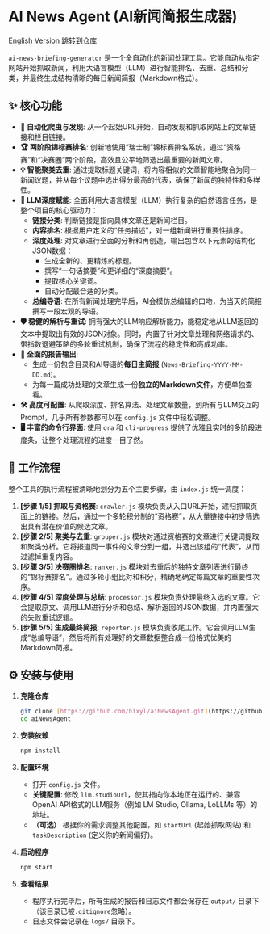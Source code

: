 # AI News Agent (AI新闻简报生成器)

[English Version](./README.en.md)
[跳转到仓库](https://github.com/hixyl/aiNewsAgent/)

`ai-news-briefing-generator` 是一个全自动化的新闻处理工具。它能自动从指定网站开始抓取新闻，利用大语言模型（LLM）进行智能排名、去重、总结和分类，并最终生成结构清晰的每日新闻简报（Markdown格式）。

## ✨ 核心功能

- **🤖 自动化爬虫与发现**: 从一个起始URL开始，自动发现和抓取网站上的文章链接和栏目链接。
- **🏆 两阶段锦标赛排名**: 创新地使用“瑞士制”锦标赛排名系统，通过“资格赛”和“决赛圈”两个阶段，高效且公平地筛选出最重要的新闻文章。
- **💡 智能聚类去重**: 通过提取标题关键词，将内容相似的文章智能地聚合为同一新闻议题，并从每个议题中选出得分最高的代表，确保了新闻的独特性和多样性。
- **🧠 LLM深度赋能**: 全面利用大语言模型（LLM）执行复杂的自然语言任务，是整个项目的核心驱动力：
    - **链接分类**: 判断链接是指向具体文章还是新闻栏目。
    - **内容排名**: 根据用户定义的“任务描述”，对一组新闻进行重要性排序。
    - **深度处理**: 对文章进行全面的分析和再创造，输出包含以下元素的结构化JSON数据：
        - 生成全新的、更精炼的标题。
        - 撰写“一句话摘要”和更详细的“深度摘要”。
        - 提取核心关键词。
        - 自动分配最合适的分类。
    - **总编导语**: 在所有新闻处理完毕后，AI会模仿总编辑的口吻，为当天的简报撰写一段宏观的导语。
- **🛡️ 稳健的解析与重试**: 拥有强大的LLM响应解析能力，能稳定地从LLM返回的文本中提取出有效的JSON对象。同时，内置了针对文章处理和网络请求的、带指数退避策略的多轮重试机制，确保了流程的稳定性和高成功率。
- **📄 全面的报告输出**:
    - 生成一份包含目录和AI导语的**每日主简报** (`News-Briefing-YYYY-MM-DD.md`)。
    - 为每一篇成功处理的文章生成一份**独立的Markdown文件**，方便单独查看。
- **🛠️ 高度可配置**: 从爬取深度、排名算法、处理文章数量，到所有与LLM交互的Prompt，几乎所有参数都可以在 `config.js` 文件中轻松调整。
- **🖥️ 丰富的命令行界面**: 使用 `ora` 和 `cli-progress` 提供了优雅且实时的多阶段进度条，让整个处理流程的进度一目了然。

## 🚀 工作流程

整个工具的执行流程被清晰地划分为五个主要步骤，由 `index.js` 统一调度：

1.  **[步骤 1/5] 抓取与资格赛**: `crawler.js` 模块负责从入口URL开始，递归抓取页面上的链接。然后，通过一个多轮积分制的“资格赛”，从大量链接中初步筛选出具有潜在价值的候选文章。
2.  **[步骤 2/5] 聚类与去重**: `grouper.js` 模块对通过资格赛的文章进行关键词提取和聚类分析。它将报道同一事件的文章分到一组，并选出该组的“代表”，从而过滤掉重复内容。
3.  **[步骤 3/5] 决赛圈排名**: `ranker.js` 模块对去重后的独特文章列表进行最终的“锦标赛排名”。通过多轮小组比对和积分，精确地确定每篇文章的重要性次序。
4.  **[步骤 4/5] 深度处理与总结**: `processor.js` 模块负责处理最终入选的文章。它会提取原文、调用LLM进行分析和总结、解析返回的JSON数据，并内置强大的失败重试逻辑。
5.  **[步骤 5/5] 生成最终简报**: `reporter.js` 模块负责收尾工作。它会调用LLM生成“总编导语”，然后将所有处理好的文章数据整合成一份格式优美的Markdown简报。

## ⚙️ 安装与使用

1.  **克隆仓库**
    ```bash
    git clone [https://github.com/hixyl/aiNewsAgent.git](https://github.com/hixyl/aiNewsAgent.git)
    cd aiNewsAgent
    ```

2.  **安装依赖**
    ```bash
    npm install
    ```

3.  **配置环境**
    - 打开 `config.js` 文件。
    - **关键配置**: 修改 `llm.studioUrl`，使其指向你本地正在运行的、兼容OpenAI API格式的LLM服务（例如 LM Studio, Ollama, LoLLMs 等）的地址。
    - **（可选）** 根据你的需求调整其他配置，如 `startUrl` (起始抓取网站) 和 `taskDescription` (定义你的新闻偏好)。

4.  **启动程序**
    ```bash
    npm start
    ```

5.  **查看结果**
    - 程序执行完毕后，所有生成的报告和日志文件都会保存在 `output/` 目录下（该目录已被`.gitignore`忽略）。
    - 日志文件会记录在 `logs/` 目录下。